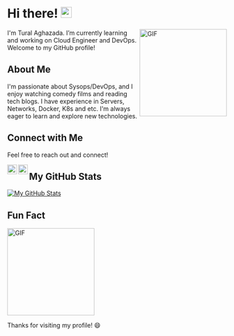 # Hi there! <img src="https://media.giphy.com/media/hvRJCLFzcasrR4ia7z/giphy.gif" width="25px">

<img align="right" alt="GIF" src="https://media.giphy.com/media/uhkgRdrMSnqDBofJru/giphy.gif?raw=true" width="200" height="200" />

I'm Tural Aghazada. I’m currently learning and working on Cloud Engineer and DevOps. Welcome to my GitHub profile!

## About Me

I'm passionate about Sysops/DevOps, and I enjoy watching comedy films and reading tech blogs. I have experience in Servers, Networks, Docker, K8s and etc. I'm always eager to learn and explore new technologies.

## Connect with Me

Feel free to reach out and connect!

<a href="https://www.linkedin.com/in/taghazada">
  <img align="left" alt="LinkdeIn" width="22px" src="https://cdn.jsdelivr.net/npm/simple-icons@v3/icons/linkedin.svg" />
</a> 
<a href="https://t.me/taghazada">
  <img align="left" alt="Abhishek's Telegram" width="22px" src="https://cdn.jsdelivr.net/npm/simple-icons@v3/icons/telegram.svg" />
</a>


## My GitHub Stats

[![My GitHub Stats](https://github-readme-stats.vercel.app/api?username=yourusername&show_icons=true&theme=dark)](https://github.com/yourusername)

## Fun Fact

<img align="bottom" alt="GIF" src="https://media.giphy.com/media/GoHD0xCYwjM5y/giphy.gif?raw=true" width="200" height="200" />

Thanks for visiting my profile! 😄
